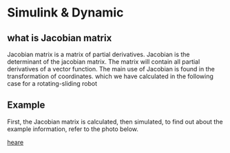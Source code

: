 # Simulink & Dynamic
## what is Jacobian matrix
Jacobian matrix is a matrix of partial derivatives. Jacobian is the determinant of the jacobian matrix. The matrix will contain all partial derivatives of a vector function. The main use of Jacobian is found in the transformation of coordinates. which we have calculated in the following case for a rotating-sliding robot
## Example
First, the Jacobian matrix is calculated, then simulated, to find out about the example information, refer to the photo below.

[heare](https://github.com/MasoudMahanian/Dynamic-and-Control-classes-settings/blob/main/simple_sim/pic/Screenshot%20(3).png)
